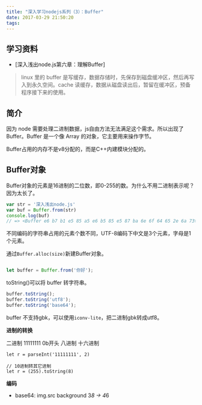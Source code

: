 ```yaml
---
title: "深入学习nodejs系列（3）：Buffer"
date: 2017-03-29 21:50:20
tags:
---
```


## 学习资料

- [深入浅出node.js第六章：理解Buffer]

> linux 里的 buffer 是写缓存，数据存储时，先保存到磁盘缓冲区，然后再写入到永久空间。cache 读缓存，数据从磁盘读出后，暂留在缓冲区，预备程序接下来的使用。

## 简介

因为 node 需要处理二进制数据，js自由方法无法满足这个需求。所以出现了 Buffer。Buffer 是一个像 Array 的对象，它主要用来操作字节。

Buffer占用的内存不是v8分配的，而是C++内建模块分配的。

## Buffer对象

Buffer对象的元素是16进制的二位数，即0-255的数。为什么不用二进制表示呢？因为太长了。

```javascript
var str = '深入浅出node.js'
var buf = Buffer.from(str)
console.log(buf)
// => <Buffer e6 b7 b1 e5 85 a5 e6 b5 85 e5 87 ba 6e 6f 64 65 2e 6a 73>
```

不同编码的字符串占用的元素个数不同，UTF-8编码下中文是3个元素，字母是1个元素。

通过`Buffer.alloc(size)`新建Buffer对象。

```javascript

```



```javascript
let buffer = Buffer.from('你好');
```

toString()可以将 buffer 转字符串。

```javascript
buffer.toString();  
buffer.toString('utf8');  
buffer.toString('base64');  
```

buffer 不支持gbk，可以使用`iconv-lite`，把二进制gbk转成utf8。

**进制的转换**

二进制 11111111   0b开头
八进制 
十六进制

```
let r = parseInt('11111111', 2)

// 10进制转其它进制
let r = (255).toString(8)
```

**编码**

- base64: img.src background  3*8 -> 4*6